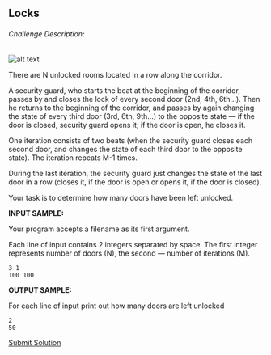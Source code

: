 ## Locks
###### Challenge Description:
![alt text](https://www.codeeval.com/static/images/kbase/locks.png)

There are N unlocked rooms located in a row along the corridor.

A security guard, who starts the beat at the beginning of the corridor, passes by and closes the lock of every second door (2nd, 4th, 6th…). Then he returns to the beginning of the corridor, and passes by again changing the state of every third door (3rd, 6th, 9th…) to the opposite state — if the door is closed, security guard opens it; if the door is open, he closes it.

One iteration consists of two beats (when the security guard closes each second door, and changes the state of each third door to the opposite state). The iteration repeats M-1 times.

During the last iteration, the security guard just changes the state of the last door in a row (closes it, if the door is open or opens it, if the door is closed).

Your task is to determine how many doors have been left unlocked.



**INPUT SAMPLE:**

Your program accepts a filename as its first argument.

Each line of input contains 2 integers separated by space. The first integer represents number of doors (N), the second — number of iterations (M).
```
3 1
100 100
```

**OUTPUT SAMPLE:**

For each line of input print out how many doors are left unlocked
```
2
50
```

[Submit Solution](https://www.codeeval.com/open_challenges/153)
